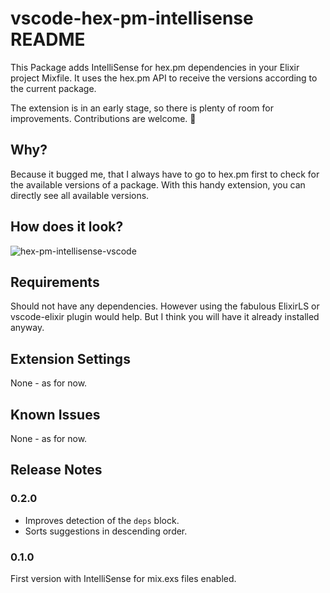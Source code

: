 # vscode-hex-pm-intellisense README

This Package adds IntelliSense for hex.pm dependencies in your Elixir project Mixfile. It uses the hex.pm API to receive the versions according to the current package.

The extension is in an early stage, so there is plenty of room for improvements. Contributions are welcome. 🙂

## Why?

Because it bugged me, that I always have to go to hex.pm first to check for the available versions of a package. With this handy extension, you can directly see all available versions.

## How does it look?

![hex-pm-intellisense-vscode](https://drp.sh/2c2y3v3M1I2M/vscode-hex-pm-intellisense.gif)

## Requirements

Should not have any dependencies. However using the fabulous ElixirLS or vscode-elixir plugin would help. But I think you will have it already installed anyway.

## Extension Settings

None - as for now.

## Known Issues

None - as for now.

## Release Notes

### 0.2.0

- Improves detection of the `deps` block.
- Sorts suggestions in descending order.

### 0.1.0

First version with IntelliSense for mix.exs files enabled.
